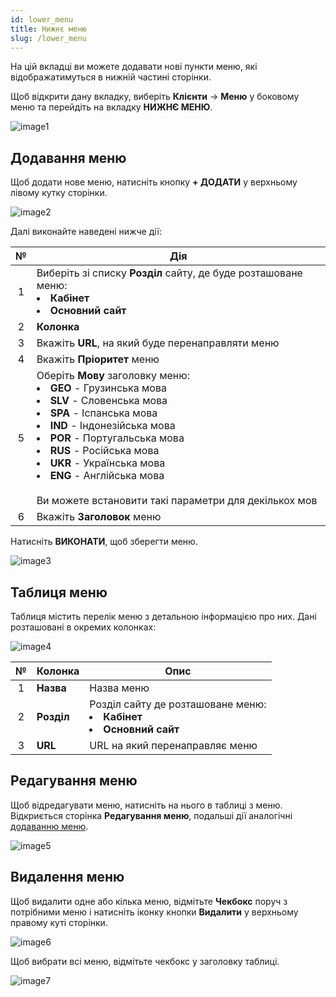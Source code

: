 ```yaml
---
id: lower_menu
title: Нижнє меню
slug: /lower_menu
---
```


На цій вкладці ви можете додавати нові пункти меню, які відображатимуться в нижній частині сторінки.

Щоб відкрити дану вкладку, виберіть **Клієнти** → **Меню** у боковому меню та перейдіть на вкладку **НИЖНЄ МЕНЮ**.

![image1](/img/uk/clients_menu_lower_menu/image1.png)

## Додавання меню

Щоб додати нове меню, натисніть кнопку **+ ДОДАТИ** у верхньому лівому кутку сторінки.

![image2](/img/uk/clients_menu_lower_menu/image2.png)

Далі виконайте наведені нижче дії:

|  №  | Дія |
| :-: | --- |
| 1 | Виберіть зі списку **Розділ** сайту, де буде розташоване меню:<li>**Кабінет**</li><li>**Основний сайт**</li> |
| 2 | **Колонка** |
| 3 | Вкажіть **URL**, на який буде перенаправляти меню |
| 4 | Вкажіть **Пріоритет** меню |
| 5 | Оберіть **Мову** заголовку меню: <li>**GEO** - Грузинська мова</li><li>**SLV** - Словенська мова</li><li>**SPA** - Іспанська мова</li><li>**IND** - Індонезійська мова</li><li>**POR** - Португальська мова</li><li>**RUS** - Російська мова</li><li>**UKR** - Українська мова</li><li>**ENG** - Англійська мова</li> <br/> Ви можете встановити такі параметри для декількох мов |
| 6 | Вкажіть **Заголовок** меню |

Натисніть **ВИКОНАТИ**, щоб зберегти меню.

![image3](/img/uk/clients_menu_lower_menu/image3.png)

## Таблиця меню

Таблиця містить перелік меню з детальною інформацією про них. Дані розташовані в окремих колонках:

![image4](/img/uk/clients_menu_lower_menu/image4.png)

|  №  | Колонка | Опис |
| :-: | ------- | ---- |
| 1 | **Назва** | Назва меню |
| 2 | **Розділ** | Розділ сайту де розташоване меню:<li>**Кабінет**</li><li>**Основний сайт**</li> |
| 3 | **URL** | URL на який перенаправляє меню |

## Редагування меню

Щоб відредагувати меню, натисніть на нього в таблиці з меню. Відкриється сторінка **Редагування меню**, подальші дії аналогічні [додаванню меню](#додавання-меню).

![image5](/img/uk/clients_menu_lower_menu/image5.png)

## Видалення меню

Щоб видалити одне або кілька меню, відмітьте **Чекбокс** поруч з потрібними меню і натисніть іконку кнопки **Видалити** у верхньому правому куті сторінки.

![image6](/img/uk/clients_menu_lower_menu/image6.png)

Щоб вибрати всі меню, відмітьте чекбокс у заголовку таблиці.

![image7](/img/uk/clients_menu_lower_menu/image7.png)
